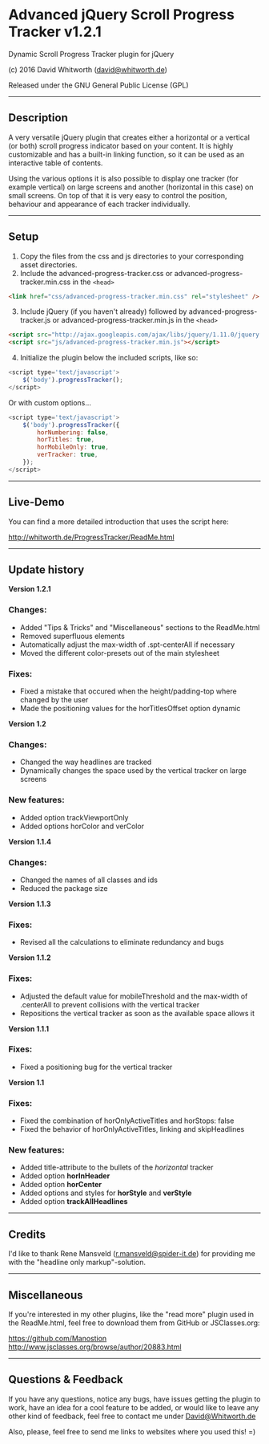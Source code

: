 Advanced jQuery Scroll Progress Tracker v1.2.1
==============================================

Dynamic Scroll Progress Tracker plugin for jQuery

(c) 2016 David Whitworth (david@whitworth.de)

Released under the GNU General Public License (GPL)

---

## Description

A very versatile jQuery plugin that creates either a horizontal or a vertical (or both) scroll progress indicator based on your content. It is highly customizable and has a built-in linking function, so it can be used as an interactive table of contents.

Using the various options it is also possible to display one tracker (for example vertical) on large screens and another (horizontal in this case) on small screens. On top of that it is very easy to control the position, behaviour and appearance of each tracker individually.

---

## Setup

1. Copy the files from the css and js directories to your corresponding asset directories.
2. Include the advanced-progress-tracker.css or advanced-progress-tracker.min.css in the `<head>`

```html
<link href="css/advanced-progress-tracker.min.css" rel="stylesheet" />
```

3. Include jQuery (if you haven't already) followed by advanced-progress-tracker.js or advanced-progress-tracker.min.js in the `<head>`

```html
<script src="http://ajax.googleapis.com/ajax/libs/jquery/1.11.0/jquery.min.js"></script>
<script src="js/advanced-progress-tracker.min.js"></script>
```

4. Initialize the plugin below the included scripts, like so:

```javascript
<script type='text/javascript'>
    $('body').progressTracker();
</script>
```

Or with custom options...

```javascript
<script type='text/javascript'>
    $('body').progressTracker({
        horNumbering: false,
        horTitles: true,
        horMobileOnly: true,
        verTracker: true,
    });
</script>
```

---

## Live-Demo

You can find a more detailed introduction that uses the script here:

http://whitworth.de/ProgressTracker/ReadMe.html

---

## Update history

**Version 1.2.1**
### Changes:

- Added "Tips & Tricks" and "Miscellaneous" sections to the ReadMe.html
- Removed superfluous elements
- Automatically adjust the max-width of .spt-centerAll if necessary
- Moved the different color-presets out of the main stylesheet

### Fixes:

- Fixed a mistake that occured when the height/padding-top where changed by the user
- Made the positioning values for the horTitlesOffset option dynamic

**Version 1.2**
### Changes:

- Changed the way headlines are tracked
- Dynamically changes the space used by the vertical tracker on large screens

### New features:

- Added option trackViewportOnly
- Added options horColor and verColor

**Version 1.1.4**
### Changes:

- Changed the names of all classes and ids
- Reduced the package size

**Version 1.1.3**
### Fixes:

- Revised all the calculations to eliminate redundancy and bugs

**Version 1.1.2**
### Fixes:

- Adjusted the default value for mobileThreshold and the max-width of .centerAll to prevent collisions with the vertical tracker
- Repositions the vertical tracker as soon as the available space allows it

**Version 1.1.1**
### Fixes:

- Fixed a positioning bug for the vertical tracker

**Version 1.1**
### Fixes:

- Fixed the combination of horOnlyActiveTitles and horStops: false
- Fixed the behavior of horOnlyActiveTitles, linking and skipHeadlines

### New features:

- Added title-attribute to the bullets of the *horizontal* tracker
- Added option **horInHeader**
- Added option **horCenter**
- Added options and styles for **horStyle** and **verStyle**
- Added option **trackAllHeadlines**

---

## Credits

I'd like to thank Rene Mansveld (r.mansveld@spider-it.de) for providing me with the "headline only markup"-solution.

---

## Miscellaneous

If you're interested in my other plugins, like the "read more" plugin used in the ReadMe.html, feel free to download them from GitHub or JSClasses.org:

https://github.com/Manostion
http://www.jsclasses.org/browse/author/20883.html

---

## Questions & Feedback

If you have any questions, notice any bugs, have issues getting the plugin to work, have an idea for a cool feature to be added, or would like to leave any other kind of feedback, feel free to contact me under David@Whitworth.de

Also, please, feel free to send me links to websites where you used this! =)